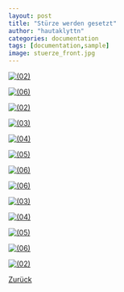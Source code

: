 ```yaml
---
layout: post
title: "Stürze werden gesetzt"
author: "hautaklyttn"
categories: documentation
tags: [documentation,sample]
image: stuerze_front.jpg
---
```


<a href="../assets/img/stuerze_front.jpg" data-lightbox="EG03" data-title="">![(02)](../assets/img/stuerze_front.jpg)</a>

<a href="../assets/img/30_08_2019_(1).jpg" data-lightbox="EG03" data-title="">![(06)](../assets/img/30_08_2019_(1).jpg)</a>

<a href="../assets/img/30_08_2019_(2).jpg" data-lightbox="EG03" data-title="">![(02)](../assets/img/30_08_2019_(2).jpg)</a>

<a href="../assets/img/30_08_2019_(3).jpg" data-lightbox="EG03" data-title="">![(03)](../assets/img/30_08_2019_(3).jpg)</a>

<a href="../assets/img/30_08_2019_(4).jpg" data-lightbox="EG03" data-title="">![(04)](../assets/img/30_08_2019_(4).jpg)</a>

<a href="../assets/img/30_08_2019_(5).jpg" data-lightbox="EG03" data-title="">![(05)](../assets/img/30_08_2019_(5).jpg)</a>

<a href="../assets/img/30_08_2019_(6).jpg" data-lightbox="EG03" data-title="">![(06)](../assets/img/30_08_2019_(6).jpg)</a>

<a href="../assets/img/30_08_2019_(8).jpg" data-lightbox="EG03" data-title="">![(06)](../assets/img/30_08_2019_(8).jpg)</a>

<a href="../assets/img/30_08_2019_(9).jpg" data-lightbox="EG03" data-title="">![(03)](../assets/img/30_08_2019_(9).jpg)</a>

<a href="../assets/img/30_08_2019_(10).jpg" data-lightbox="EG03" data-title="">![(04)](../assets/img/30_08_2019_(10).jpg)</a>

<a href="../assets/img/30_08_2019_(11).jpg" data-lightbox="EG03" data-title="">![(05)](../assets/img/30_08_2019_(11).jpg)</a>

<a href="../assets/img/30_08_2019_(12).jpg" data-lightbox="EG03" data-title="">![(06)](../assets/img/30_08_2019_(12).jpg)</a>

<a href="../assets/img/30_08_2019_(13).jpg" data-lightbox="EG03" data-title="">![(02)](../assets/img/30_08_2019_(13).jpg)</a>

[Zurück](/hausblog)  

